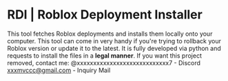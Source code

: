 # RDI | Roblox Deployment Installer
This tool fetches Roblox deployments and installs them locally onto your computer. This tool can come in very handy if you're trying to rollback your Roblox version or update it to the latest.
It is fully developed via python and requests to install the files in a **legal manner**.
If you want this project removed, contact me:
@xxxxxxxxxxxxxxxxxxxxxxxxxxxx7 - Discord
xxxmvccc@gmail.com - Inquiry Mail

